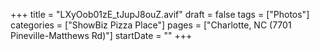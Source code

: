+++
title = "LXyOob01zE_tJupJ8ouZ.avif"
draft = false
tags = ["Photos"]
categories = ["ShowBiz Pizza Place"]
pages = ["Charlotte, NC (7701 Pineville-Matthews Rd)"]
startDate = ""
+++

